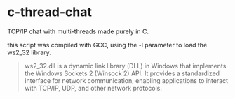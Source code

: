 # c-thread-chat
TCP/IP chat with multi-threads made purely in C. 

this script was compiled with GCC, using the -l parameter to load the ws2_32 library.

> ws2_32.dll is a dynamic link library (DLL) in Windows that implements the Windows Sockets 2 (Winsock 2) API. It provides a standardized interface for network communication, enabling applications to interact with TCP/IP, UDP, and other network protocols.
